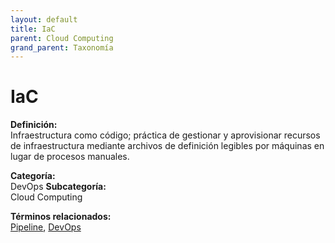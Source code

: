 ```yaml
---
layout: default
title: IaC
parent: Cloud Computing
grand_parent: Taxonomía
---
```


# IaC

**Definición:**  
Infraestructura como código; práctica de gestionar y aprovisionar recursos de infraestructura mediante archivos de definición legibles por máquinas en lugar de procesos manuales.

**Categoría:**  
DevOps 
**Subcategoría:**  
Cloud Computing

**Términos relacionados:**  
[Pipeline](https://maleniski.github.io/diccionario-angl-tec-mx/docs/taxonomia/devops/cloud-computing/pipeline.html), [DevOps](https://maleniski.github.io/diccionario-angl-tec-mx/docs/taxonomia/devops/cloud-computing/devops.html)
